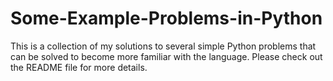 # Some-Example-Problems-in-Python
This is a collection of my solutions to several simple Python problems that can be solved to become more familiar with the language. Please check out the README file for more details.
